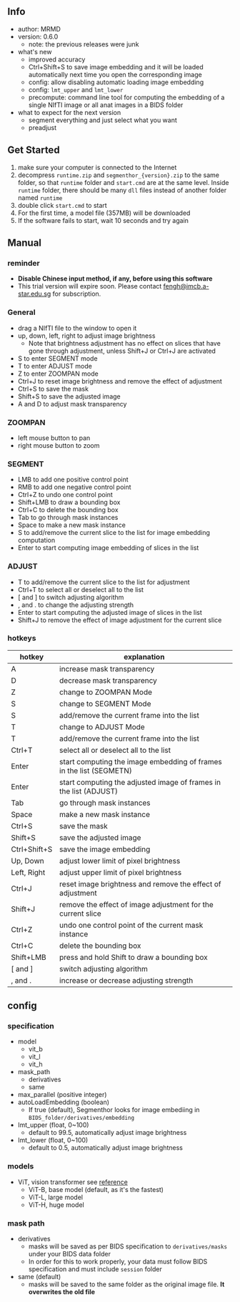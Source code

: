 ## Info
- author: MRMD
- version: 0.6.0
    - note: the previous releases were junk
- what's new
    - improved accuracy
    - Ctrl+Shift+S to save image embedding and it will be loaded automatically next time you open the corresponding image
    - config: allow disabling automatic loading image embedding
    - config: `lmt_upper` and `lmt_lower`
    - precompute: command line tool for computing the embedding of a single NIfTI image or all anat images in a BIDS folder
- what to expect for the next version
    - segment everything and just select what you want
    - preadjust

## Get Started
1. make sure your computer is connected to the Internet
2. decompress `runtime.zip` and `segmenthor_{version}.zip` to the same folder, so that `runtime` folder and `start.cmd` are at the same level. Inside `runtime` folder, there should be many `dll` files instead of another folder named `runtime`
3. double click `start.cmd` to start
4. For the first time, a model file (357MB) will be downloaded
5. If the software fails to start, wait 10 seconds and try again

## Manual
### reminder
- **Disable Chinese input method, if any, before using this software**
- This trial version will expire soon. Please contact fengh@imcb.a-star.edu.sg for subscription.

### General
- drag a NIfTI file to the window to open it
- up, down, left, right to adjust image brightness
    - Note that brightness adjustment has no effect on slices that have gone through adjustment, unless Shift+J or Ctrl+J are activated
- S to enter SEGMENT mode
- T to enter ADJUST mode
- Z to enter ZOOMPAN mode
- Ctrl+J to reset image brightness and remove the effect of adjustment
- Ctrl+S to save the mask
- Shift+S to save the adjusted image
- A and D to adjust mask transparency

### ZOOMPAN
- left mouse button to pan
- right mouse button to zoom

### SEGMENT
- LMB to add one positive control point
- RMB to add one negative control point
- Ctrl+Z to undo one control point
- Shift+LMB to draw a bounding box
- Ctrl+C to delete the bounding box
- Tab to go through mask instances
- Space to make a new mask instance
- S to add/remove the current slice to the list for image embedding computation
- Enter to start computing image embedding of slices in the list

### ADJUST
- T to add/remove the current slice to the list for adjustment
- Ctrl+T to select all or deselect all to the list
- [ and ] to switch adjusting algorithm
- , and . to change the adjusting strength 
- Enter to start computing the adjusted image of slices in the list
- Shift+J to remove the effect of image adjustment for the current slice

### hotkeys
| hotkey       | explanation                                                         |
| ------------ | ------------------------------------------------------------------- |
| A            | increase mask transparency                                          |
| D            | decrease mask transparency                                          |
| Z            | change to ZOOMPAN Mode                                              |
| S            | change to SEGMENT Mode                                              |
| S            | add/remove the current frame into the list                          |
| T            | change to ADJUST Mode                                               |
| T            | add/remove the current frame into the list                          |
| Ctrl+T       | select all or deselect all to the list                              |
| Enter        | start computing the image embedding of frames in the list (SEGMETN) |
| Enter        | start computing the adjusted image of frames in the list (ADJUST)   |
| Tab          | go through mask instances                                           |
| Space        | make a new mask instance                                            |
| Ctrl+S       | save the mask                                                       |
| Shift+S      | save the adjusted image                                             |
| Ctrl+Shift+S | save the image embedding                                            |
| Up, Down     | adjust lower limit of pixel brightness                              |
| Left, Right  | adjust upper limit of pixel brightness                              |
| Ctrl+J       | reset image brightness and remove the effect of adjustment          |
| Shift+J      | remove the effect of image adjustment for the current slice         |
| Ctrl+Z       | undo one control point of the current mask instance                 |
| Ctrl+C       | delete the bounding box                                             |
| Shift+LMB    | press and hold Shift to draw a bounding box                         |
| [ and ]      | switch adjusting algorithm                                          |
| , and .      | increase or decrease adjusting strength                             |
## config
### specification
- model
    - vit_b
    - vit_l
    - vit_h
- mask_path
    - derivatives
    - same
- max_parallel (positive integer)
- autoLoadEmbedding (boolean)
    - If true (default), Segmenthor looks for image embediing in `BIDS_folder/derivatives/embedding`
- lmt_upper (float, 0~100)
    - default to 99.5, automatically adjust image brightness
- lmt_lower (float, 0~100)
    - default to 0.5, automatically adjust image brightness

### models
- ViT, vision transformer see [reference](http://arxiv.org/abs/2010.11929)
    - ViT-B, base model (default, as it's the fastest)
    - ViT-L, large model
    - ViT-H, huge model

### mask path
- derivatives
    - masks will be saved as per BIDS specification to `derivatives/masks` under your BIDS data folder
    - In order for this to work properly, your data must follow BIDS specification and must include `session` folder
- same (default)
    - masks will be saved to the same folder as the original image file. **It overwrites the old file**
